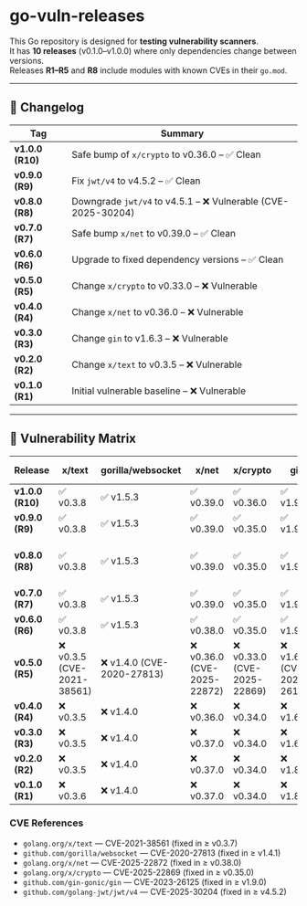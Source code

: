 # go-vuln-releases

This Go repository is designed for **testing vulnerability scanners**.  
It has **10 releases** (v0.1.0–v1.0.0) where only dependencies change between versions.  
Releases **R1–R5** and **R8** include modules with known CVEs in their `go.mod`.

---

## 🔄 Changelog

| Tag | Summary |
|-----|----------|
| **v1.0.0 (R10)** | Safe bump of `x/crypto` to v0.36.0 – ✅ Clean |
| **v0.9.0 (R9)** | Fix `jwt/v4` to v4.5.2 – ✅ Clean |
| **v0.8.0 (R8)** | Downgrade `jwt/v4` to v4.5.1 – ❌ Vulnerable (CVE-2025-30204) |
| **v0.7.0 (R7)** | Safe bump `x/net` to v0.39.0 – ✅ Clean |
| **v0.6.0 (R6)** | Upgrade to fixed dependency versions – ✅ Clean |
| **v0.5.0 (R5)** | Change `x/crypto` to v0.33.0 – ❌ Vulnerable |
| **v0.4.0 (R4)** | Change `x/net` to v0.36.0 – ❌ Vulnerable |
| **v0.3.0 (R3)** | Change `gin` to v1.6.3 – ❌ Vulnerable |
| **v0.2.0 (R2)** | Change `x/text` to v0.3.5 – ❌ Vulnerable |
| **v0.1.0 (R1)** | Initial vulnerable baseline – ❌ Vulnerable |

---

## 🧩 Vulnerability Matrix

| Release | x/text | gorilla/websocket | x/net | x/crypto | gin | golang-jwt/jwt/v4 |
|----------|--------|-------------------|--------|-----------|-----|-------------------|
| **v1.0.0 (R10)** | ✅ v0.3.8 | ✅ v1.5.3 | ✅ v0.39.0 | ✅ v0.36.0 | ✅ v1.9.1 | ✅ v4.5.2 |
| **v0.9.0 (R9)** | ✅ v0.3.8 | ✅ v1.5.3 | ✅ v0.39.0 | ✅ v0.35.0 | ✅ v1.9.1 | ✅ v4.5.2 |
| **v0.8.0 (R8)** | ✅ v0.3.8 | ✅ v1.5.3 | ✅ v0.39.0 | ✅ v0.35.0 | ✅ v1.9.1 | ❌ v4.5.1 (CVE-2025-30204) |
| **v0.7.0 (R7)** | ✅ v0.3.8 | ✅ v1.5.3 | ✅ v0.39.0 | ✅ v0.35.0 | ✅ v1.9.1 | ✅ v4.5.2 |
| **v0.6.0 (R6)** | ✅ v0.3.8 | ✅ v1.5.3 | ✅ v0.38.0 | ✅ v0.35.0 | ✅ v1.9.1 | ✅ v4.5.2 |
| **v0.5.0 (R5)** | ❌ v0.3.5 (CVE-2021-38561) | ❌ v1.4.0 (CVE-2020-27813) | ❌ v0.36.0 (CVE-2025-22872) | ❌ v0.33.0 (CVE-2025-22869) | ❌ v1.6.3 (CVE-2023-26125) | ✅ v4.5.2 |
| **v0.4.0 (R4)** | ❌ v0.3.5 | ❌ v1.4.0 | ❌ v0.36.0 | ❌ v0.34.0 | ❌ v1.6.3 | ✅ v4.5.2 |
| **v0.3.0 (R3)** | ❌ v0.3.5 | ❌ v1.4.0 | ❌ v0.37.0 | ❌ v0.34.0 | ❌ v1.6.3 | ✅ v4.5.2 |
| **v0.2.0 (R2)** | ❌ v0.3.5 | ❌ v1.4.0 | ❌ v0.37.0 | ❌ v0.34.0 | ❌ v1.8.1 | ✅ v4.5.2 |
| **v0.1.0 (R1)** | ❌ v0.3.6 | ❌ v1.4.0 | ❌ v0.37.0 | ❌ v0.34.0 | ❌ v1.8.1 | ✅ v4.5.2 |

### CVE References
- `golang.org/x/text` — CVE-2021-38561 (fixed in ≥ v0.3.7)  
- `github.com/gorilla/websocket` — CVE-2020-27813 (fixed in ≥ v1.4.1)  
- `golang.org/x/net` — CVE-2025-22872 (fixed in ≥ v0.38.0)  
- `golang.org/x/crypto` — CVE-2025-22869 (fixed in ≥ v0.35.0)  
- `github.com/gin-gonic/gin` — CVE-2023-26125 (fixed in ≥ v1.9.0)  
- `github.com/golang-jwt/jwt/v4` — CVE-2025-30204 (fixed in ≥ v4.5.2)
